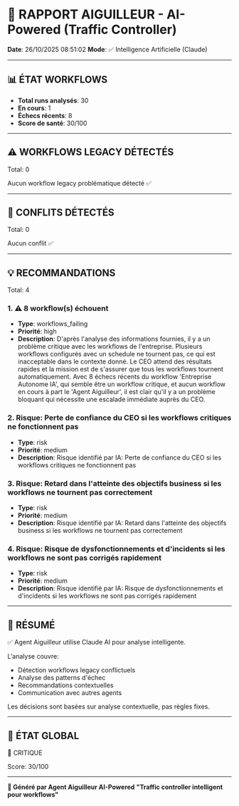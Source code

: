 # 🚦 RAPPORT AIGUILLEUR - AI-Powered (Traffic Controller)

**Date**: 26/10/2025 08:51:02
**Mode**: ✅ Intelligence Artificielle (Claude)

---

## 📊 ÉTAT WORKFLOWS

- **Total runs analysés**: 30
- **En cours**: 1
- **Échecs récents**: 8
- **Score de santé**: 30/100

---

## ⚠️  WORKFLOWS LEGACY DÉTECTÉS

Total: 0



Aucun workflow legacy problématique détecté ✅

---

## 🚨 CONFLITS DÉTECTÉS

Total: 0

Aucun conflit ✅

---

## 💡 RECOMMANDATIONS

Total: 4


### 1. ⚠️ 8 workflow(s) échouent

- **Type**: workflows_failing
- **Priorité**: high
- **Description**: D'après l'analyse des informations fournies, il y a un problème critique avec les workflows de l'entreprise. Plusieurs workflows configurés avec un schedule ne tournent pas, ce qui est inacceptable dans le contexte donné. Le CEO attend des résultats rapides et la mission est de s'assurer que tous les workflows tournent automatiquement. Avec 8 échecs récents du workflow 'Entreprise Autonome IA', qui semble être un workflow critique, et aucun workflow en cours à part le 'Agent Aiguilleur', il est clair qu'il y a un problème bloquant qui nécessite une escalade immédiate auprès du CEO.


### 2. Risque: Perte de confiance du CEO si les workflows critiques ne fonctionnent pas

- **Type**: risk
- **Priorité**: medium
- **Description**: Risque identifié par IA: Perte de confiance du CEO si les workflows critiques ne fonctionnent pas


### 3. Risque: Retard dans l'atteinte des objectifs business si les workflows ne tournent pas correctement

- **Type**: risk
- **Priorité**: medium
- **Description**: Risque identifié par IA: Retard dans l'atteinte des objectifs business si les workflows ne tournent pas correctement


### 4. Risque: Risque de dysfonctionnements et d'incidents si les workflows ne sont pas corrigés rapidement

- **Type**: risk
- **Priorité**: medium
- **Description**: Risque identifié par IA: Risque de dysfonctionnements et d'incidents si les workflows ne sont pas corrigés rapidement




---

## 🎯 RÉSUMÉ

✅ Agent Aiguilleur utilise Claude AI pour analyse intelligente.

L'analyse couvre:
- Détection workflows legacy conflictuels
- Analyse des patterns d'échec
- Recommandations contextuelles
- Communication avec autres agents

Les décisions sont basées sur analyse contextuelle, pas règles fixes.

---

## 🔄 ÉTAT GLOBAL

🔴 CRITIQUE

Score: 30/100

---

**🚦 Généré par Agent Aiguilleur AI-Powered**
**"Traffic controller intelligent pour workflows"**
